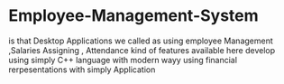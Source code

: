 # Employee-Management-System
is that Desktop Applications we called as using employee Management ,Salaries Assigning , Attendance kind of features available here develop using simply C++  language with modern wayy using financial rerpesentations with simply  Application
